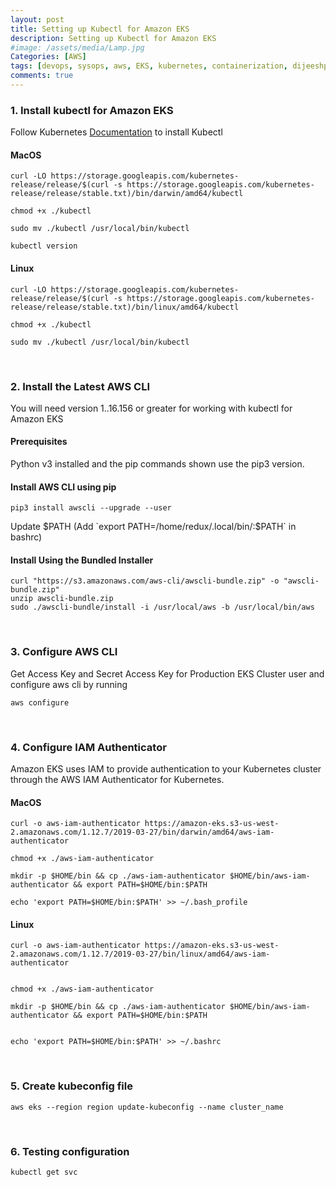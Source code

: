 ```yaml
---
layout: post
title: Setting up Kubectl for Amazon EKS
description: Setting up Kubectl for Amazon EKS
#image: /assets/media/Lamp.jpg
Categories: [AWS]
tags: [devops, sysops, aws, EKS, kubernetes, containerization, dijeeshpnair, kubectl ]
comments: true
---
```


### **1. Install kubectl for Amazon EKS**

Follow Kubernetes [Documentation](https://kubernetes.io/docs/tasks/tools/install-kubectl/) to install Kubectl 

#### MacOS
```
curl -LO https://storage.googleapis.com/kubernetes-release/release/$(curl -s https://storage.googleapis.com/kubernetes-release/release/stable.txt)/bin/darwin/amd64/kubectl

chmod +x ./kubectl

sudo mv ./kubectl /usr/local/bin/kubectl

kubectl version
```

#### Linux

```
curl -LO https://storage.googleapis.com/kubernetes-release/release/$(curl -s https://storage.googleapis.com/kubernetes-release/release/stable.txt)/bin/linux/amd64/kubectl

chmod +x ./kubectl

sudo mv ./kubectl /usr/local/bin/kubectl

```

<br>

### **2. Install the Latest AWS CLI**

You will need version 1..16.156 or greater for working with kubectl for Amazon EKS

#### Prerequisites

Python v3 installed and the pip commands shown use the pip3 version.

#### Install AWS CLI using pip

```
pip3 install awscli --upgrade --user
```
Update $PATH (Add `export PATH=/home/redux/.local/bin/:$PATH` in bashrc)

#### Install Using the Bundled Installer

```
curl "https://s3.amazonaws.com/aws-cli/awscli-bundle.zip" -o "awscli-bundle.zip"
unzip awscli-bundle.zip
sudo ./awscli-bundle/install -i /usr/local/aws -b /usr/local/bin/aws
```

<br>

### **3. Configure AWS CLI**

Get Access Key and Secret Access Key for Production EKS Cluster user and configure aws cli by running

```
aws configure
```


<br>

### **4. Configure IAM Authenticator** 

Amazon EKS uses IAM to provide authentication to your Kubernetes cluster through the AWS IAM Authenticator for Kubernetes.

#### MacOS

```
curl -o aws-iam-authenticator https://amazon-eks.s3-us-west-2.amazonaws.com/1.12.7/2019-03-27/bin/darwin/amd64/aws-iam-authenticator

chmod +x ./aws-iam-authenticator

mkdir -p $HOME/bin && cp ./aws-iam-authenticator $HOME/bin/aws-iam-authenticator && export PATH=$HOME/bin:$PATH

echo 'export PATH=$HOME/bin:$PATH' >> ~/.bash_profile

```

#### Linux

```
curl -o aws-iam-authenticator https://amazon-eks.s3-us-west-2.amazonaws.com/1.12.7/2019-03-27/bin/linux/amd64/aws-iam-authenticator


chmod +x ./aws-iam-authenticator

mkdir -p $HOME/bin && cp ./aws-iam-authenticator $HOME/bin/aws-iam-authenticator && export PATH=$HOME/bin:$PATH


echo 'export PATH=$HOME/bin:$PATH' >> ~/.bashrc

```

<br>

### **5. Create kubeconfig file**

```
aws eks --region region update-kubeconfig --name cluster_name
```

<br>

### **6. Testing configuration**

```
kubectl get svc
```




